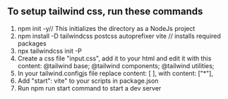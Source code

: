 ## To setup tailwind css, run these commands

1.  npm init -y// This initializes the directory as a NodeJs project
2.  npm install -D tailwindcss postcss autoprefixer vite // installs required packages
3.  npx tailwindcss init -P
4.  Create a css file "input.css", add it to your html and edit it with this content:
    @tailwind base;
    @tailwind components;
    @tailwind utilities;
5.  In your tailwind.configjs file replace content: [ ], with content: ["*"],
6.  Add "start": vite" to your scripts in package.json
7.  Run npm run start command to start a dev server
